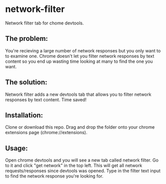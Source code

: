 # network-filter
Network filter tab for chome devtools.

##  The problem:
You're recieving a large number of network responses but you only want to to examine one.
Chrome doesn't let you filter network responses by text content so you end up wasting time looking at many to find the one you want.

##  The solution:
Network filter adds a new devtools tab that allows you to filter network responses by text content.
Time saved!

##  Installation:
Clone or download this repo.
Drag and drop the folder onto your chrome extensions page (chrome://extensions).

##  Usage:
Open chrome devtools and you will see a new tab called network filter.
Go to it and click "get network" in the top left. This will get all network requests/responses since devtools was opened.
Type in the filter text input to find the network response you're looking for.
